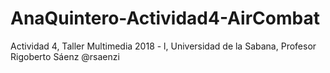 # AnaQuintero-Actividad4-AirCombat
Actividad 4, Taller Multimedia 2018 - l, Universidad de la Sabana, Profesor Rigoberto Sáenz @rsaenzi
